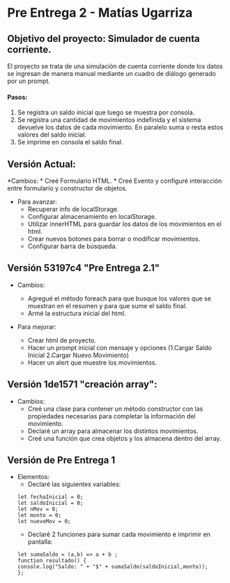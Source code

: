 # Pre Entrega 2 - Matías Ugarriza

## Objetivo del proyecto: Simulador de cuenta corriente.
El proyecto se trata de una simulación de cuenta corriente donde los datos se ingresan de manera manual mediante un cuadro de diálogo generado por un prompt. 
#### Pasos:
1. Se registra un saldo inicial que luego se muestra por consola.
2. Se registra una cantidad de movimientos indefinida y el sistema devuelve los datos de cada movimiento. En paralelo suma o resta estos valores del saldo inicial.
3. Se imprime en consola el saldo final.

## Versión Actual:
*Cambios:
    * Creé Formulario HTML.
    * Creé Evento y configuré interacción entre formulario y constructor de objetos.


* Para avanzar:
    * Recuperar info de localStorage.
    * Configurar almacenamiento en localStorage.
    * Utilizar innerHTML para guardar los datos de los movimientos en el html.
    * Crear nuevos botones para borrar o modificar movimientos.
    * Configurar barra de búsqueda.
    

## Versión 53197c4 "Pre Entrega 2.1"
* Cambios:
    * Agregué el método foreach para que busque los valores que se muestran en el resumen y para que sume el saldo final.
    * Armé la estructura inicial del html.
    
* Para mejorar:
    * Crear html de proyecto.
    * Hacer un prompt inicial con mensaje y opciones (1.Cargar Saldo Inicial 2.Cargar Nuevo Movimiento)
    * Hacer un alert que muestre los movimientos.

## Versión 1de1571 "creación array":
* Cambios:
    * Creé una clase para contener un método constructor con las propiedades necesarias para completar la información del movimiento.
    * Declaré un array para almacenar los distintos movimientos.
    * Creé una función que crea objetos y los almacena dentro  del array.
    

## Versión de Pre Entrega 1
* Elementos:
    * Declaré las siguientes variables: 
    ```
    let fechaInicial = 0;
    let saldoInicial = 0;
    let nMov = 0;
    let monto = 0;
    let nuevoMov = 0;
    ```
    * Declaré 2 funciones para sumar cada movimiento e imprimir en pantalla:
    ```
    let sumaSaldo = (a,b) => a + b ;
    function resultado() {
    console.log("Saldo: " + "$" + sumaSaldo(saldoInicial,monto));
    };
    ```
